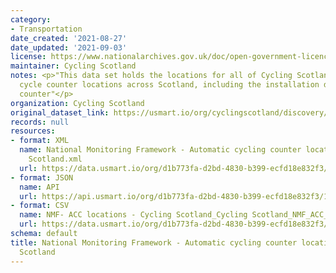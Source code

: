 ```yaml
---
category:
- Transportation
date_created: '2021-08-27'
date_updated: '2021-09-03'
license: https://www.nationalarchives.gov.uk/doc/open-government-licence/version/3/
maintainer: Cycling Scotland
notes: <p>"This data set holds the locations for all of Cycling Scotland's permanent
  cycle counter locations across Scotland, including the installation date of each
  counter"</p>
organization: Cycling Scotland
original_dataset_link: https://usmart.io/org/cyclingscotland/discovery/discovery-view-detail/14227968-8ed5-4caf-a5cb-2dbc3539100f
records: null
resources:
- format: XML
  name: National Monitoring Framework - Automatic cycling counter locations - Cycling
    Scotland.xml
  url: https://data.usmart.io/org/d1b773fa-d2bd-4830-b399-ecfd18e832f3/resource?resourceGUID=38d63877-40f3-462d-92b7-91685f20c22d
- format: JSON
  name: API
  url: https://api.usmart.io/org/d1b773fa-d2bd-4830-b399-ecfd18e832f3/10be827e-e5ed-4fcf-9e5b-e2089e02daad/4/urql
- format: CSV
  name: NMF- ACC locations - Cycling Scotland_Cycling Scotland_NMF_ACC_Locations_2022.csv
  url: https://data.usmart.io/org/d1b773fa-d2bd-4830-b399-ecfd18e832f3/resource?resourceGUID=34dfbb76-e18b-4428-b44b-fcd3d0a1a2a3
schema: default
title: National Monitoring Framework - Automatic cycling counter locations - Cycling
  Scotland
---
```

